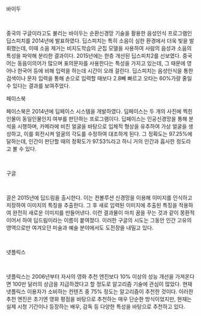 바이두

​    

중국의 구글이라고도 불리는 바이두는 순환신경망 기술을 활용한 음성인식 프로그램인 딥스피치를 2014년에 발표하였다. 딥스피치는 특히 소음이 심한 환경에서 더욱 빛을 발휘했는데, 이때 소음 제거는 비지도학습의 군집 모델을 사용하여 사람의 음성과 소음의 특성을 파악해 분리한 결과이다. 2015년에는 한층 개선된 딥스피치2를 선보였다. 중국어는 동음이의어가 많으며 표의문자를 사용한다는 특성을 가지고 있는데, 그 때문에 영어나 한국어 등에 비해 입력을 하는데 시간이 오래 걸린다. 딥스피치는 음성인식을 통한 검색이나 문자 입력을 통해 손으로 입력할 때보다 2.8빼 빠르고 오타는 60%가량 줄일 수 있다는 결과를 보여주었다.



페이스북



페이스북은 2014년에 딥페이스 시스템을 개발하였다. 딥페이스는 두 개의 사진에 찍힌 인물이 동일인물인지 여부를 판단하는 프로그램이다. 딥페이스는 인공신경망을 통해 분석을 시행하며, 카메라에 비친 얼굴을 바탕으로 입체적 형상을 유추하여 가상 얼굴을 생성하고, 이를 회전시켜 얼굴의 각도를 수정하여 대조하게 된다. 그 정확도는 97.25%에 달하는데, 인간이 판단할 때의 정확도가 97.53%라고 하니 거의 인간과 흡사한 정도라고 볼 수 있다.

​    

구글

​    

끌은 2015년에 딥드림을 출시한다. 이는 컨볼루션 신경망을 이용해 이미지를 인식하고 저장하여 이미지의 특징을 추출한다. 그 후 새로 입력된 이미지에 추출된 특징을 적용하여 완전히 새로운 이미지를 만들어낸다. 이런 결과물이 마치 꿈을 꾸는 것과 같이 몽환적이어서 하여 딥드림이라는 이름이 붙여졌다. 이러한 구글의 시도는 그동안 인간 고유의 영역으로만 여겨오던 미술과 예술 분야에서도 도전장을 내밀고 있다.    

​    

넷플릭스

​    

넷플릭스는 2006년부터 자사의 영화 추천 엔진보다 10% 이상의 성능 개선을 가져온다면 100만 달러의 상금을 지급하겠다고 할 정도로 알고리즘 기술에 관심이 많았다. 현재 넷플릭스 이용자가 소비하는 컨텐츠 중 75% 정도는 알고리즘이 추천한 것이다. 이러한 추천 엔진은 초기엔 영화 평점을 바탕으로 추천하는 매우 단순한 방식이었지만, 현재는 실제 시청 기간이나 등장하는 배우, 감독 등 다양한 특성을 바탕으로 추천하고 있다.